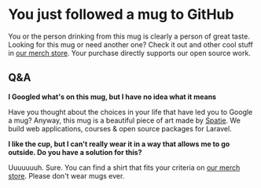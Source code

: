 # You just followed a mug to GitHub

You or the person drinking from this mug is clearly a person of great taste. Looking for this mug or need another one? Check it out and other cool stuff in [our merch store](https://spatie.myspreadshop.net/). Your purchase directly supports our open source work. 

## Q&A

**I Googled what's on this mug, but I have no idea what it means**

Have you thought about the choices in your life that have led you to Google a mug? Anyway, this mug is a beautiful piece of art made by [Spatie](https://spatie.be). We build web applications, courses & open source packages for Laravel.

**I like the cup, but I can't really wear it in a way that allows me to go outside. Do you have a solution for this?**

Uuuuuuuh. Sure. You can find a shirt that fits your criteria on [our merch store](https://spatie.myspreadshop.net/men?q=D1). Please don't wear mugs ever.
